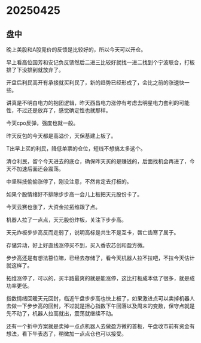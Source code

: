 # 20250425

## 盘中

晚上美股和A股竞价的反馈是比较好的，所以今天可以开仓。

早上看高位国芳和安记负反馈然后二进三比较好就找一进二找到个宁波联合，打板排了下没排到就放弃了。

开盘后利民高开有承接就买利民了，新的趋势已经形成了，会比之前的涨速快一些。

讲真是不明白电力的抱团逻辑，昨天西昌电力涨停有考虑去明星电力套利的可能性，不过还是放弃了，感觉确定性也就那样。

今天cpo反弹，强度也就一般。

昨天反包的今天都是高溢价，天保基建上板了。

T出早上买的利民，降低单票的仓位，短线不想搞太多这个。

清仓利民，留个今天进去的底仓，确保昨天买的是赚钱的，后面找机会再进了，今天不加速后面还会震荡。

中坚科技偷偷涨停了，刚没注意，不然肯定去打板的。

如果个股情绪好不排除步步高一会儿上板把天元股份卡了。

今天云赛也涨了，大资金拉拓维跟了点。

机器人拉了一点点，天元股份炸板，关注下步步高。

天元炸板步步高反而走弱了，说明高标是共生不是互卡，唇亡齿寒了属于。

存储异动，好上好直线涨停买不到，买入香农芯创和盈方微。

步步高还是有想法篡位嘛，已经去存储了，看今天机器人拉不拉吧，不拉今天估计就这样了。

拓维涨停了，可以的，买半路最爽的就是能涨停，这比打板成本低了很多，就是成功率更低。

指数情绪回暖天元回封，临近午盘步步高也快上板了，如果激进点可以卖掉机器人去做一下步步高的回封，不过就是担心指数下午回落以及周末的变数，保守点就是先不动了，机器人拉高就出，震荡就继续不动。

还有一个折中方案就是卖掉一点点机器人去做盈方微的首板，午盘收市前有资金有想法，看下午表态了，稍微加一点点仓也可以接受。
